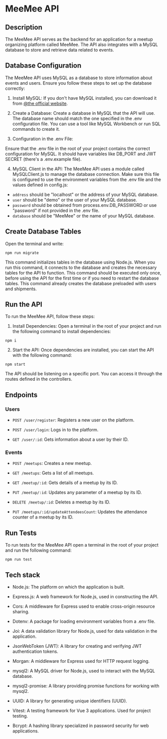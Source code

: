 # MeeMee API

## Description

The MeeMee API serves as the backend for an application for a meetup organizing platform called MeeMee. The API also integrates with a MySQL database to store and retrieve data related to events.

## Database Configuration

The MeeMee API uses MySQL as a database to store information about events and users. Ensure you follow these steps to set up the database correctly:

1. Install MySQL: If you don't have MySQL installed, you can download it from [@the official website](https://www.mysql.com/downloads/).

2. Create a Database: Create a database in MySQL that the API will use. The database name should match the one specified in the .env configuration file. You can use a tool like MySQL Workbench or run SQL commands to create it.

3. Configuration in the .env File:

Ensure that the .env file in the root of your project contains the correct configuration for MySQL. It should have variables like DB_PORT and JWT SECRET (there's a .env.example file).

4. MySQL Client in the API: The MeeMee API uses a module called MySQLClient.js to manage the database connection. Make sure this file is configured to use the environment variables from the .env file and the values defined in config.js:

- `address` should be "localhost" or the address of your MySQL database.
- `user` should be "demo" or the user of your MySQL database.
- `password` should be obtained from process.env.DB_PASSWORD or use "password" if not provided in the .env file.
- `database` should be "MeeMee" or the name of your MySQL database.

## Create Database Tables

Open the terminal and write:

```
npm run migrate
```

This command initializes tables in the database using Node.js. When you run this command, it connects to the database and creates the necessary tables for the API to function. This command should be executed only once, before using the API for the first time or if you need to restart the database tables. This command already creates the database preloaded with users and shipments.

## Run the API

To run the MeeMee API, follow these steps:

1. Install Dependencies: Open a terminal in the root of your project and run the following command to install dependencies:

```
npm i
```

2. Start the API: Once dependencies are installed, you can start the API with the following command:

```
npm start
```

The API should be listening on a specific port. You can access it through the routes defined in the controllers.

## Endpoints

### Users

- `POST /user/register`: Registers a new user on the platform.

- `POST /user/login`: Logs in to the platform.

- `GET /user/:id`: Gets information about a user by their ID.

### Events

- `POST /meetups`: Creates a new meetup.

- `GET /meetups`: Gets a list of all meetups.

- `GET /meetup/:id`: Gets details of a meetup by its ID.

- `PUT /meetup/:id`: Updates any parameter of a meetup by its ID.

- `DELETE /meetup/:id`: Deletes a meetup by its ID.

- `PUT /meetups/:id/updateAttendeesCount`: Updates the attendance counter of a meetup by its ID.

## Run Tests

To run tests for the MeeMee API open a terminal in the root of your project and run the following command:

```
npm run test
```

## Tech stack

- Node.js: The platform on which the application is built.

- Express.js: A web framework for Node.js, used in constructing the API.

- Cors: A middleware for Express used to enable cross-origin resource sharing.

- Dotenv: A package for loading environment variables from a .env file.

- Joi: A data validation library for Node.js, used for data validation in the application.

- JsonWebToken (JWT): A library for creating and verifying JWT authentication tokens.

- Morgan: A middleware for Express used for HTTP request logging.

- mysql2: A MySQL driver for Node.js, used to interact with the MySQL database.

- mysql2-promise: A library providing promise functions for working with mysql2.

- UUID: A library for generating unique identifiers (UUID).

- Vitest: A testing framework for Vue 3 applications. Used for project testing.

- Bcrypt: A hashing library specialized in password security for web applications.

